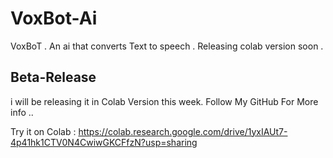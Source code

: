 # VoxBot-Ai

VoxBoT . An ai that converts Text to speech . Releasing colab version soon . 

## Beta-Release 
i will be releasing it in Colab Version this week. 
Follow My GitHub For More info ..

Try it on Colab : https://colab.research.google.com/drive/1yxIAUt7-4p41hk1CTV0N4CwiwGKCFfzN?usp=sharing
